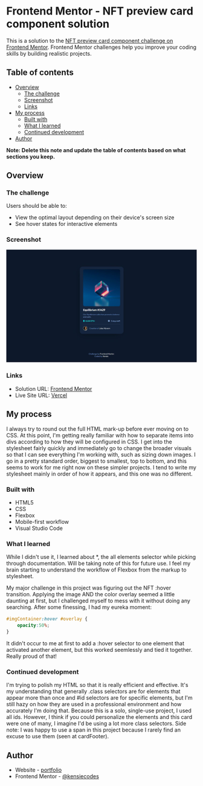 # Frontend Mentor - NFT preview card component solution

This is a solution to the [NFT preview card component challenge on Frontend Mentor](https://www.frontendmentor.io/challenges/nft-preview-card-component-SbdUL_w0U). Frontend Mentor challenges help you improve your coding skills by building realistic projects. 

## Table of contents

- [Overview](#overview)
  - [The challenge](#the-challenge)
  - [Screenshot](#screenshot)
  - [Links](#links)
- [My process](#my-process)
  - [Built with](#built-with)
  - [What I learned](#what-i-learned)
  - [Continued development](#continued-development)
- [Author](#author)


**Note: Delete this note and update the table of contents based on what sections you keep.**

## Overview

### The challenge

Users should be able to:

- View the optimal layout depending on their device's screen size
- See hover states for interactive elements

### Screenshot

![](https://github.com/kensiecodes/nft-preview-card-component-main/blob/main/images/NFTfinalss.JPG)



### Links

- Solution URL: [Frontend Mentor](https://www.frontendmentor.io/solutions/nft-preview-page-completed-xtvea4Y6n)
- Live Site URL: [Vercel](https://nft-preview-card-component-main-six.vercel.app/)

## My process

I always try to round out the full HTML mark-up before ever moving on to CSS. At this point, I'm getting really familiar with how to separate items into divs according to how they will be configured in CSS. I get into the stylesheet fairly quickly and immediately go to change the broader visuals so that I can see everything I'm working with, such as sizing down images. I go in a pretty standard order, biggest to smallest, top to bottom, and this seems to work for me right now on these simpler projects. I tend to write my stylesheet mainly in order of how it appears, and this one was no different.

### Built with

- HTML5
- CSS
- Flexbox
- Mobile-first workflow
- Visual Studio Code


### What I learned
 
While I didn't use it, I learned about *, the all elements selector while picking through documentation. Will be taking note of this for future use. I feel my brain starting to understand the workflow of Flexbox from the markup to stylesheet. 

My major challenge in this project was figuring out the NFT :hover transition. Applying the image AND the color overlay seemed a little daunting at first, but I challenged myself to mess with it without doing any searching. After some finessing, I had my eureka moment:

```css
#imgContainer:hover #overlay {
    opacity:50%;
}
```
It didn't occur to me at first to add a :hover selector to one element that activated another element, but this worked seemlessly and tied it together. Really proud of that!


### Continued development

I'm trying to polish my HTML so that it is really efficient and effective. It's my understanding that generally .class selectors are for elements that appear more than once and #id selectors are for specific elements, but I'm still hazy on how they are used in a professional environment and how accurately I'm doing that. Because this is a solo, single-use project, I used all ids. However, I think if you could personalize the elements and this card were one of many, I imagine I'd be using a lot more class selectors. Side note: I was happy to use a span in this project because I rarely find an excuse to use them (seen at cardFooter).



## Author

- Website - [portfolio](https://kensiecodes.github.io/)
- Frontend Mentor - [@kensiecodes](https://www.frontendmentor.io/profile/kensiecodes)


